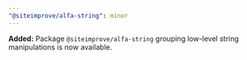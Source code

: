 ```yaml
---
"@siteimprove/alfa-string": minor
---
```


**Added:** Package `@siteimprove/alfa-string` grouping low-level string manipulations is now available.
